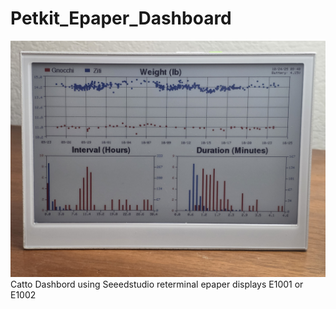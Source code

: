 # Petkit_Epaper_Dashboard
![image of epaper dashboard diplay](resources/dashboard.jpg)
Catto Dashbord using Seeedstudio reterminal epaper displays E1001 or E1002
